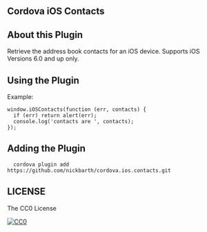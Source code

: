 ## Cordova iOS Contacts

## About this Plugin

Retrieve the address book contacts for an iOS device. Supports iOS Versions 6.0 and up only.

## Using the Plugin

Example:

```
window.iOSContacts(function (err, contacts) {
  if (err) return alert(err);
  console.log('contacts are ', contacts);
});
```

## Adding the Plugin ##

```
  cordova plugin add https://github.com/nickbarth/cordova.ios.contacts.git
```

## LICENSE ##

The CC0 License

[![CC0](http://i.creativecommons.org/l/zero/1.0/88x31.png)](http://creativecommons.org/publicdomain/zero/1.0/)
